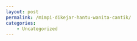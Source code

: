 ```yaml
---
layout: post
permalink: /mimpi-dikejar-hantu-wanita-cantik/
categories:
    - Uncategorized
---
```


